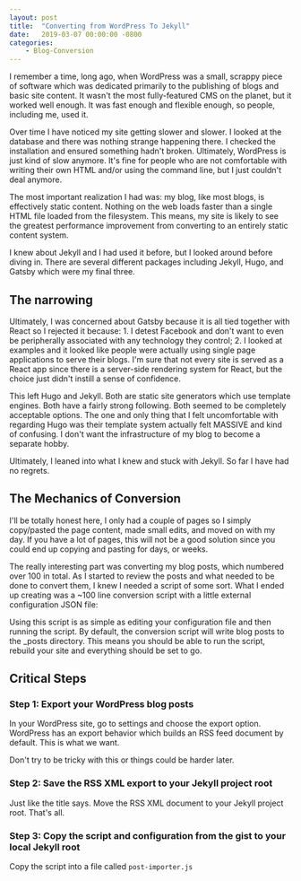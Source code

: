 ```yaml
---
layout: post
title:  "Converting from WordPress To Jekyll"
date:   2019-03-07 00:00:00 -0800
categories:
    - Blog-Conversion
---
```


I remember a time, long ago, when WordPress was a small, scrappy piece of software which was dedicated primarily to the publishing of blogs and basic site content.  It wasn't the most fully-featured CMS on the planet, but it worked well enough. It was fast enough and flexible enough, so people, including me, used it.

Over time I have noticed my site getting slower and slower.  I looked at the database and there was nothing strange happening there. I checked the installation and ensured something hadn't broken. Ultimately, WordPress is just kind of slow anymore. It's fine for people who are not comfortable with writing their own HTML and/or using the command line, but I just couldn't deal anymore.

The most important realization I had was: my blog, like most blogs, is effectively static content.  Nothing on the web loads faster than a single HTML file loaded from the filesystem. This means, my site is likely to see the greatest performance improvement from converting to an entirely static content system.

I knew about Jekyll and I had used it before, but I looked around before diving in.  There are several different packages including Jekyll, Hugo, and Gatsby which were my final three.

## The narrowing ##

Ultimately, I was concerned about Gatsby because it is all tied together with React so I rejected it because: 1. I detest Facebook and don't want to even be peripherally associated with any technology they control; 2. I looked at examples and it looked like people were actually using single page applications to serve their blogs.  I'm sure that not every site is served as a React app since there is a server-side rendering system for React, but the choice just didn't instill a sense of confidence.

This left Hugo and Jekyll.  Both are static site generators which use template engines.  Both have a fairly strong following. Both seemed to be completely acceptable options.  The one and only thing that I felt uncomfortable with regarding Hugo was their template system actually felt MASSIVE and kind of confusing.  I don't want the infrastructure of my blog to become a separate hobby.

Ultimately, I leaned into what I knew and stuck with Jekyll.  So far I have had no regrets.

## The Mechanics of Conversion ##

I'll be totally honest here, I only had a couple of pages so I simply copy/pasted the page content, made small edits, and moved on with my day.  If you have a lot of pages, this will not be a good solution since you could end up copying and pasting for days, or weeks.

The really interesting part was converting my blog posts, which numbered over 100 in total.  As I started to review the posts and what needed to be done to convert them, I knew I needed a script of some sort. What I ended up creating was a ~100 line conversion script with a little external configuration JSON file:

<script src="https://gist.github.com/cmstead/a79346b403a3a4a05fe7dabfb25347a9.js"></script>

Using this script is as simple as editing your configuration file and then running the script.  By default, the conversion script will write blog posts to the _posts directory. This means you should be able to run the script, rebuild your site and everything should be set to go.

## Critical Steps ##

### Step 1: Export your WordPress blog posts ###

In your WordPress site, go to settings and choose the export option.  WordPress has an export behavior which builds an RSS feed document by default.  This is what we want.

Don't try to be tricky with this or things could be harder later.

### Step 2: Save the RSS XML export to your Jekyll project root ###

Just like the title says.  Move the RSS XML document to your Jekyll project root. That's all.

### Step 3: Copy the script and configuration from the gist to your local Jekyll root ###

Copy the script into a file called `post-importer.js`